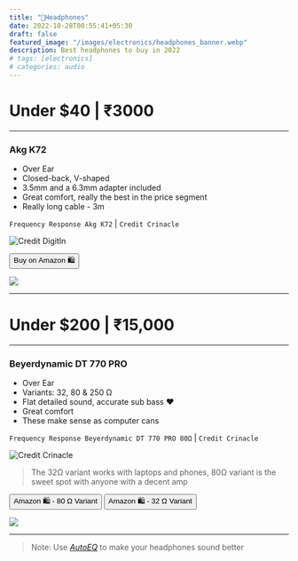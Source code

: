 ```yaml
---
title: "🎵Headphones"
date: 2022-10-28T00:55:41+05:30
draft: false
featured_image: "/images/electronics/headphones_banner.webp"
description: Best headphones to buy in 2022
# tags: [electronics]
# categories: audio
---
```

<link rel="stylesheet" href="/styles.css">

# Under $40 | ₹3000
___

### Akg K72
- Over Ear
- Closed-back, V-shaped	
- 3.5mm and a 6.3mm adapter included
- Great comfort, really the best in the price segment
- Really long cable - 3m

`Frequency Response Akg K72` | `Credit Crinacle`

![Credit DigitIn](/images/electronics/fr_akg_k72.webp)

<!-- HTML-->
<button class="button-58" role="button" onclick="location.href='https://amzn.to/3N6RufH'" >Buy on Amazon 🛍️</button>

<!-- Akg k72 Amazon Small embed -->
<a href="https://www.amazon.in/AKG-K72-Close-Back-Studio-Headphones/dp/B01AYSNHVQ?crid=9XIKVZNIGSZ5&keywords=Akg+k72&qid=1666762770&qu=eyJxc2MiOiIxLjkzIiwicXNhIjoiMS4yNCIsInFzcCI6IjAuNjQifQ%3D%3D&s=electronics&sprefix=akg+k72%2Celectronics%2C229&sr=1-2&linkCode=li1&tag=jinjja-21&linkId=3c8fc879dd77bff3aec51349486491c4&language=en_IN&ref_=as_li_ss_il" target="_blank"><img border="0" src="//ws-in.amazon-adsystem.com/widgets/q?_encoding=UTF8&ASIN=B01AYSNHVQ&Format=_SL110_&ID=AsinImage&MarketPlace=IN&ServiceVersion=20070822&WS=1&tag=jinjja-21&language=en_IN" ></a><img src="https://ir-in.amazon-adsystem.com/e/ir?t=jinjja-21&language=en_IN&l=li1&o=31&a=B01AYSNHVQ" width="1" height="1" border="0" alt="" style="border:none !important; margin:0px !important;" />
___

# Under $200 | ₹15,000 
___

### Beyerdynamic DT 770 PRO

- Over Ear
- Variants: 32, 80 & 250 Ω 
- Flat detailed sound, accurate sub bass ❤️
- Great comfort
- These make sense as computer cans

`Frequency Response Beyerdynamic DT 770 PRO 80Ω` | `Credit Crinacle`

![Credit Crinacle](/images/electronics/fr_dt770_pro_80_ohm.webp)

> The 32Ω variant works with laptops and phones, 80Ω variant is the sweet spot with anyone with a decent amp

<!-- HTML-->
<button class="button-58" role="button" onclick="location.href='https://amzn.to/3WcYw71'" >Amazon 🛍️ - 80 Ω Variant</button>
<button class="button-58" role="button" onclick="location.href='https://amzn.to/3DEUjS7'" >Amazon 🛍️ - 32 Ω Variant</button>

<!-- Beyerdynamic DT 770 PRO Amazon Small embed -->
<a href="https://www.amazon.in/Beyerdynamic-770-Pro-Headphones-Black/dp/B0016MNAAI?crid=N7GWXARTFJDS&keywords=DT+770+pro&qid=1666933880&qu=eyJxc2MiOiIyLjc2IiwicXNhIjoiMS43OSIsInFzcCI6IjEuMzAifQ%3D%3D&sprefix=dt+770+pro%2Caps%2C181&sr=8-4&linkCode=li1&tag=jinjja-21&linkId=d049e1165aab555bd78317ce73d3ea0a&language=en_IN&ref_=as_li_ss_il" target="_blank"><img border="0" src="//ws-in.amazon-adsystem.com/widgets/q?_encoding=UTF8&ASIN=B0016MNAAI&Format=_SL110_&ID=AsinImage&MarketPlace=IN&ServiceVersion=20070822&WS=1&tag=jinjja-21&language=en_IN" ></a><img src="https://ir-in.amazon-adsystem.com/e/ir?t=jinjja-21&language=en_IN&l=li1&o=31&a=B0016MNAAI" width="1" height="1" border="0" alt="" style="border:none !important; margin:0px !important;" />
___

> Note: Use _[AutoEQ](https://github.com/jaakkopasanen/AutoEq)_ to make your headphones sound better